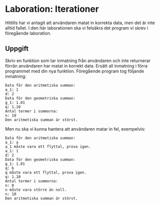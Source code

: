 # Laboration: Iterationer

Hittills har vi antagit att användaren matat in korrekta data, men det är inte 
alltid fallet. I den här laborationen ska vi felsäkra det program vi skrev i 
föregående laboration.


## Uppgift

Skriv en funktion som tar inmatning från användaren och inte returnerar förrän 
användaren har matat in korrekt data. Ersätt all inmatning i förra programmet 
med din nya funktion. Föregående program tog följande inmatning:
```
Data för den aritmetiska summan:
a_1: 1
d: 2
Data för den geometriska summan:
g_1: 1.01
q: 1.10
Antal termer i summorna:
n: 10
Den aritmetiska summan är störst.
```
Men nu ska vi kunna hantera att användaren matar in fel, exempelvis:
```
Data för den aritmetiska summan:
a_1: a
a_1 måste vara ett flyttal, prova igen.
a_1: 1
d: 2
Data för den geometriska summan:
g_1: 1.01
q: b
q måste vara ett flyttal, prova igen.
q: 1.10
Antal termer i summorna:
n: 0
n måste vara större än noll.
n: 10
Den aritmetiska summan är störst.
```


